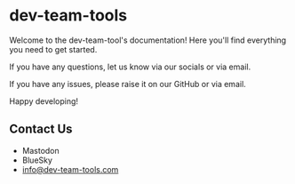 # dev-team-tools

Welcome to the dev-team-tool's documentation! Here you'll find everything you need to get started.

If you have any questions, let us know via our socials or via email.

If you have any issues, please raise it on our GitHub or via email.

Happy developing!

## Contact Us
- Mastodon
- BlueSky
- info@dev-team-tools.com
